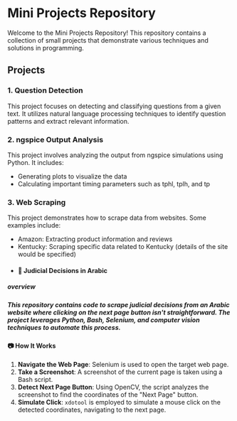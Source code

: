 # Mini Projects Repository

Welcome to the Mini Projects Repository! This repository contains a collection of small projects that demonstrate various techniques and solutions in programming.

## Projects

### 1. Question Detection
This project focuses on detecting and classifying questions from a given text. It utilizes natural language processing techniques to identify question patterns and extract relevant information.

### 2. ngspice Output Analysis
This project involves analyzing the output from ngspice simulations using Python. It includes:
- Generating plots to visualize the data
- Calculating important timing parameters such as tphl, tplh, and tp

### 3. Web Scraping
This project demonstrates how to scrape data from websites. Some examples include:
- Amazon: Extracting product information and reviews
- Kentucky: Scraping specific data related to Kentucky (details of the site would be specified)
- #### 🚀 Judicial Decisions in Arabic
 ##### overview
##### This repository contains code to scrape judicial decisions from an Arabic website where clicking on the next page button isn't straightforward. The project leverages Python, Bash, Selenium, and computer vision techniques to automate this process.
 #### 📷 How It Works
1. **Navigate the Web Page**: Selenium is used to open the target web page.
2. **Take a Screenshot**: A screenshot of the current page is taken using a Bash script.
3. **Detect Next Page Button**: Using OpenCV, the script analyzes the screenshot to find the coordinates of the "Next Page" button.
4. **Simulate Click**: `xdotool` is employed to simulate a mouse click on the detected coordinates, navigating to the next page.


